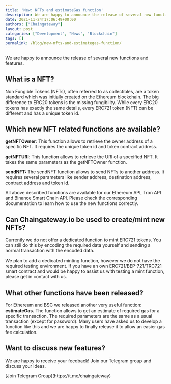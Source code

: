 ```yaml
---
title: 'New: NFTs and estimateGas function'
description: We are happy to announce the release of several new functions and features.
date: 2021-11-24T17:06:49+00:00
authors: ["Chaingateway"]
layout: post
categories: ["Development", "News", "Blockchain"]
tags: []
permalink: /blog/new-nfts-and-estimategas-function/
---
```


We are happy to announce the release of several new functions and features.

## What is a NFT?

Non Fungible Tokens (NFTs), often referred to as collectibles, are a token standard which was initially created on the Ethereum blockchain. The big difference to ERC20 tokens is the missing fungibility. While every ERC20 tokens has exactly the same details, every ERC721 token (NFT) can be different and has a unique token id.

## Which new NFT related functions are available?

**getNFTOwner**: This function allows to retrieve the owner address of a specific NFT. It requires the unique token id and token contract address.

**getNFTURI**: This function allows to retrieve the URI of a specified NFT. It takes the same parameters as the getNFTOwner function.

**sendNFT:** The sendNFT function allows to send NFTs to another address. It requires several parameters like sender address, destination address, contract address and token id.

All above described functions are available for our Ethereum API, Tron API and Binance Smart Chain API. Please check the corresponding documentation to learn how to use the new functions correctly.

## Can Chaingateway.io be used to create/mint new NFTs?

Currently we do not offer a dedicated function to mint ERC721 tokens. You can still do this by encoding the required data yourself and sending a normal transaction with the encoded data.

We plan to add a dedicated minting function, however we do not have the required testing environment. If you have an own ERC721/BEP-721/TRC721 smart contract and would be happy to assist us with testing a mint function, please get in contact with us.

## What other functions have been released?

For Ethereum and BSC we released another very useful function: **estimateGas.** The function allows to get an estimate of required gas for a specific transaction. The required parameters are the same as a usual transaction (except for password). Many users have asked us to develop a function like this and we are happy to finally release it to allow an easier gas fee calculation.

## Want to discuss new features?

We are happy to receive your feedback! Join our Telegram group and discuss your ideas.

<div class="is-layout-flex wp-block-buttons"><div class="wp-block-button is-style-fill">[Join Telegram Group](https://t.me/chaingateway)</div></div>